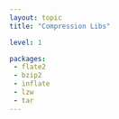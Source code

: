 ```yaml
---
layout: topic
title: "Compression Libs"

level: 1

packages:
 - flate2
 - bzip2
 - inflate
 - lzw
 - tar
---
```

